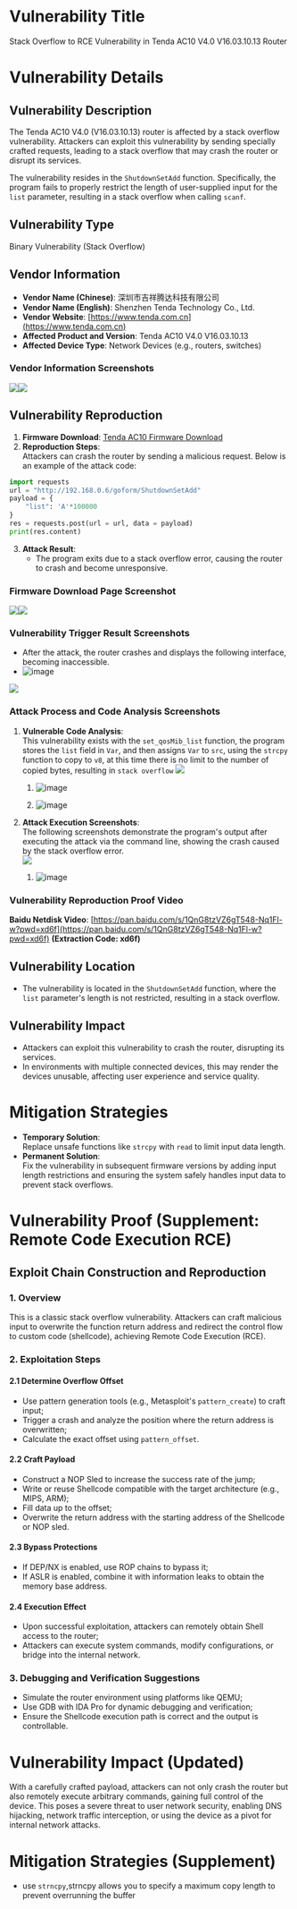 # Vulnerability Title  
Stack Overflow to RCE Vulnerability in Tenda AC10 V4.0 V16.03.10.13 Router  

# Vulnerability Details  
## Vulnerability Description  
The Tenda AC10 V4.0 (V16.03.10.13) router is affected by a stack overflow vulnerability. Attackers can exploit this vulnerability by sending specially crafted requests, leading to a stack overflow that may crash the router or disrupt its services.  

The vulnerability resides in the `ShutdownSetAdd` function. Specifically, the program fails to properly restrict the length of user-supplied input for the `list` parameter, resulting in a stack overflow when calling `scanf`.  

## Vulnerability Type  
Binary Vulnerability (Stack Overflow)  

## Vendor Information  
+ **Vendor Name (Chinese)**: 深圳市吉祥腾达科技有限公司  
+ **Vendor Name (English)**: Shenzhen Tenda Technology Co., Ltd.  
+ **Vendor Website**: [https://www.tenda.com.cn](https://www.tenda.com.cn)  
+ **Affected Product and Version**: Tenda AC10 V4.0 V16.03.10.13  
+ **Affected Device Type**: Network Devices (e.g., routers, switches)  

### Vendor Information Screenshots  
![](file-WFLbTUWS6RFcp4dQR9cGkC.png)![](https://cdn.nlark.com/yuque/0/2025/png/38476061/1739874684184-3b075b3a-a947-4eeb-abf3-93616b090dca.png)  

## Vulnerability Reproduction  
1. **Firmware Download**: [Tenda AC10 Firmware Download](https://www.tenda.com.cn/download/detail-3518.html)  
2. **Reproduction Steps**:  
Attackers can crash the router by sending a malicious request. Below is an example of the attack code:
```python  
import requests
url = "http://192.168.0.6/goform/ShutdownSetAdd"
payload = {
    "list": 'A'*100000
}
res = requests.post(url = url, data = payload)
print(res.content)
```
3. **Attack Result**:  
   - The program exits due to a stack overflow error, causing the router to crash and become unresponsive.  

### Firmware Download Page Screenshot  
![](file-LDrr79SGTrkMasmmonWPcq.png)![](https://cdn.nlark.com/yuque/0/2025/png/38476061/1739874693829-2b3e5735-3e18-4d0f-bbd8-34d406d6e789.png)  

### Vulnerability Trigger Result Screenshots  
+ After the attack, the router crashes and displays the following interface, becoming inaccessible.  
+ ![image](https://github.com/user-attachments/assets/6ab9f2f9-986b-48ec-ae07-56d02e06ce77)

![](file-BhVt8NRfckRnDUbSWTPpaV.png)  

### Attack Process and Code Analysis Screenshots  
1. **Vulnerable Code Analysis**:  
This vulnerability exists with the `set_qosMib_list` function, the program stores the `list` field in `Var`, and then assigns `Var` to `src`, using the `strcpy` function to copy to `v8`, at this time there is no limit to the number of copied bytes, resulting in `stack overflow`
![](file-PizMp6hzXUEz8MhkcvZ1Fz.png)  
    1. ![image](https://github.com/user-attachments/assets/a16a4e7c-8c81-4b06-9323-a159b2cdd37f)

    2. ![image](https://github.com/user-attachments/assets/1af7b823-9f7f-43bf-9ab0-511a8adf4e40)
 
2. **Attack Execution Screenshots**:  
The following screenshots demonstrate the program's output after executing the attack via the command line, showing the crash caused by the stack overflow error.  
![](file-M4eTGkAsCUXMxHg8Jn7GfG.png)  
    1. ![image](https://github.com/user-attachments/assets/0af8f15d-7c71-474c-9cde-d0169dc8c31e)


### Vulnerability Reproduction Proof Video  
**Baidu Netdisk Video**: [https://pan.baidu.com/s/1QnG8tzVZ6gT548-Nq1Fl-w?pwd=xd6f](https://pan.baidu.com/s/1QnG8tzVZ6gT548-Nq1Fl-w?pwd=xd6f) **(Extraction Code: xd6f)**  

## Vulnerability Location  
+ The vulnerability is located in the `ShutdownSetAdd` function, where the `list` parameter's length is not restricted, resulting in a stack overflow.  

## Vulnerability Impact  
+ Attackers can exploit this vulnerability to crash the router, disrupting its services.  
+ In environments with multiple connected devices, this may render the devices unusable, affecting user experience and service quality.  

# Mitigation Strategies  
+ **Temporary Solution**:  
Replace unsafe functions like `strcpy` with `read` to limit input data length.  
+ **Permanent Solution**:  
Fix the vulnerability in subsequent firmware versions by adding input length restrictions and ensuring the system safely handles input data to prevent stack overflows.  

# Vulnerability Proof (Supplement: Remote Code Execution RCE)  

## Exploit Chain Construction and Reproduction  

### 1. Overview  
This is a classic stack overflow vulnerability. Attackers can craft malicious input to overwrite the function return address and redirect the control flow to custom code (shellcode), achieving Remote Code Execution (RCE).  

### 2. Exploitation Steps  

#### 2.1 Determine Overflow Offset  
- Use pattern generation tools (e.g., Metasploit's `pattern_create`) to craft input;  
- Trigger a crash and analyze the position where the return address is overwritten;  
- Calculate the exact offset using `pattern_offset`.  

#### 2.2 Craft Payload  
- Construct a NOP Sled to increase the success rate of the jump;  
- Write or reuse Shellcode compatible with the target architecture (e.g., MIPS, ARM);  
- Fill data up to the offset;  
- Overwrite the return address with the starting address of the Shellcode or NOP sled.  

#### 2.3 Bypass Protections  
- If DEP/NX is enabled, use ROP chains to bypass it;  
- If ASLR is enabled, combine it with information leaks to obtain the memory base address.  

#### 2.4 Execution Effect  
- Upon successful exploitation, attackers can remotely obtain Shell access to the router;  
- Attackers can execute system commands, modify configurations, or bridge into the internal network.  

### 3. Debugging and Verification Suggestions  
- Simulate the router environment using platforms like QEMU;  
- Use GDB with IDA Pro for dynamic debugging and verification;  
- Ensure the Shellcode execution path is correct and the output is controllable.  

# Vulnerability Impact (Updated)  
With a carefully crafted payload, attackers can not only crash the router but also remotely execute arbitrary commands, gaining full control of the device. This poses a severe threat to user network security, enabling DNS hijacking, network traffic interception, or using the device as a pivot for internal network attacks.  

# Mitigation Strategies (Supplement)  
- use `strncpy`,strncpy allows you to specify a maximum copy length to prevent overrunning the buffer
